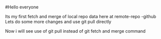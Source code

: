 #Hello everyone

Its my first fetch and merge of local repo data here at remote-repo -github
Lets do some more changes and use git pull directly


Now i will see use of  git pull instead of git fetch and merge command
